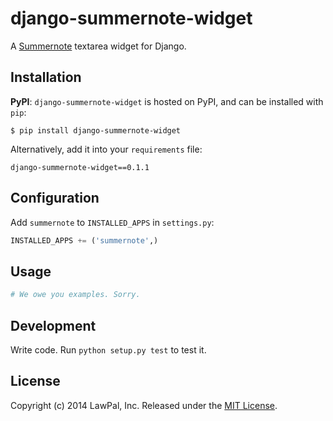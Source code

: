 # django-summernote-widget

A [Summernote](https://github.com/HackerWins/summernote) textarea widget for Django.

## Installation

**PyPI**: `django-summernote-widget` is hosted on PyPI, and can be installed with `pip`:

    $ pip install django-summernote-widget

Alternatively, add it into your `requirements` file:

    django-summernote-widget==0.1.1

## Configuration

Add `summernote` to `INSTALLED_APPS` in `settings.py`:

```python
INSTALLED_APPS += ('summernote',)
```

## Usage

```python
# We owe you examples. Sorry.
```

## Development

Write code. Run `python setup.py test` to test it.

## License

Copyright (c) 2014 LawPal, Inc.
Released under the [MIT License](LICENSE).
